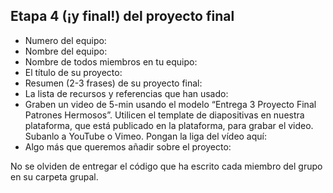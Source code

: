 ## Etapa 4 (¡y final!) del proyecto final

- Numero del equipo:
- Nombre del equipo:
- Nombre de todos miembros en tu equipo:
- El título de su proyecto:
- Resumen (2-3 frases) de su proyecto final:
- La lista de recursos y referencias que han usado:
- Graben un video de 5-min usando el modelo “Entrega 3 Proyecto Final Patrones Hermosos”. Utilicen el template de diapositivas en nuestra plataforma, que está publicado en la plataforma, para grabar el video. Subanlo a YouTube o Vimeo. Pongan la liga del vídeo aquí: 
- Algo más que queremos añadir sobre el proyecto:

No se olviden de entregar el código que ha escrito cada miembro del grupo en su carpeta grupal.
